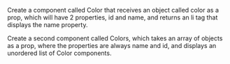 Create a component called Color that receives an object called color as a prop, which will have 2 properties, id and name, and returns an li tag that displays the name property.

Create a second component called Colors, which takes an array of objects as a prop, where the properties are always name and id, and displays an unordered list of Color components.
